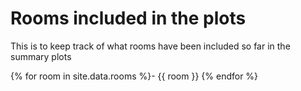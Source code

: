 # Rooms included in the plots

This is to keep track of what rooms have been included so far in the summary plots

{% for room in site.data.rooms %}- {{ room }}
{% endfor %}
